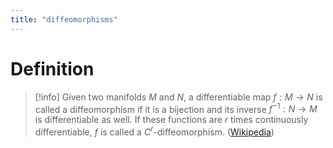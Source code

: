```yaml
---
title: "diffeomorphisms"
---
```


# Definition

> [!info]
> Given two manifolds $M$ and $N$, a differentiable map $f: M \rightarrow N$ is called a diffeomorphism if it is a bijection and its inverse $f^{-1}: N \rightarrow M$ is differentiable as well. If these functions are $r$ times continuously differentiable, $f$ is called a $C^r$-diffeomorphism. ([Wikipedia](https://en.wikipedia.org/wiki/Diffeomorphism))
